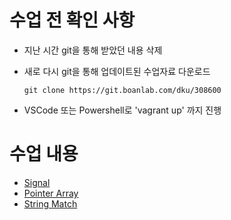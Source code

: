 # 수업 전 확인 사항

- 지난 시간 git을 통해 받았던 내용 삭제

- 새로 다시 git을 통해 업데이트된 수업자료 다운로드

    ```
    git clone https://git.boanlab.com/dku/308600
    ```

- VSCode 또는 Powershell로 'vagrant up' 까지 진행

# 수업 내용

- [Signal](signal.md)
- [Pointer Array](pointer_array.md)
- [String Match](string_match.md)
